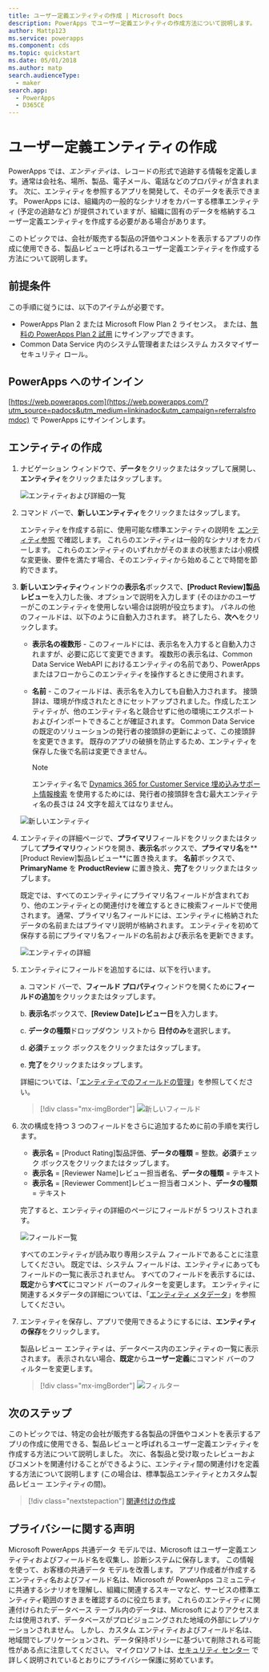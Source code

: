 ```yaml
---
title: ユーザー定義エンティティの作成 | Microsoft Docs
description: PowerApps でユーザー定義エンティティの作成方法について説明します。
author: Mattp123
ms.service: powerapps
ms.component: cds
ms.topic: quickstart
ms.date: 05/01/2018
ms.author: matp
search.audienceType:
  - maker
search.app:
  - PowerApps
  - D365CE
---
```


# <a name="create-a-custom-entity"></a>ユーザー定義エンティティの作成
PowerApps では、*エンティティ*は、レコードの形式で追跡する情報を定義します。通常は会社名、場所、製品、電子メール、電話などのプロパティが含まれます。 次に、エンティティを参照するアプリを開発して、そのデータを表示できます。 PowerApps には、組織内の一般的なシナリオをカバーする標準エンティティ (予定の追跡など) が提供されていますが、組織に固有のデータを格納するユーザー定義エンティティを作成する必要がある場合があります。

このトピックでは、会社が販売する製品の評価やコメントを表示するアプリの作成に使用できる、製品レビューと呼ばれるユーザー定義エンティティを作成する方法について説明します。

## <a name="prerequisites"></a>前提条件
この手順に従うには、以下のアイテムが必要です。
* PowerApps Plan 2 または Microsoft Flow Plan 2 ライセンス。 または、[無料の PowerApps Plan 2 試用](https://web.powerapps.com/signup?redirect=marketing&email=) にサインアップできます。
* Common Data Service 内のシステム管理者またはシステム カスタマイザー セキュリティ ロール。

## <a name="sign-in-to-powerapps"></a>PowerApps へのサインイン
[https://web.powerapps.com](https://web.powerapps.com/?utm_source=padocs&utm_medium=linkinadoc&utm_campaign=referralsfromdoc) で PowerApps にサインインします。

## <a name="create-an-entity"></a>エンティティの作成
1. ナビゲーション ウィンドウで、**データ**をクリックまたはタップして展開し、**エンティティ**をクリックまたはタップします。

    ![エンティティおよび詳細の一覧](./media/data-platform-cds-create-entity/entitylist.png "エンティティ リスト")

2. コマンド バーで、**新しいエンティティ**をクリックまたはタップします。

    エンティティを作成する前に、使用可能な標準エンティティの説明を [エンティティ参照](../../developer/common-data-service/reference/about-entity-reference.md) で確認します。 これらのエンティティは一般的なシナリオをカバーします。 これらのエンティティのいずれかがそのままの状態または小規模な変更後、要件を満たす場合、そのエンティティから始めることで時間を節約できます。 

3. **新しいエンティティ**ウィンドウの**表示名**ボックスで、**[Product Review]製品レビュー**を入力した後、オプションで説明を入力します (そのほかのユーザーがこのエンティティを使用しない場合は説明が役立ちます)。 パネルの他のフィールドは、以下のように自動入力されます。 終了したら、**次へ**をクリックします。

    * **表示名の複数形** - このフィールドには、表示名を入力すると自動入力されますが、必要に応じて変更できます。 複数形の表示名は、Common Data Service WebAPI におけるエンティティの名前であり、PowerApps またはフローからこのエンティティを操作するときに使用されます。
    * **名前** - このフィールドは、表示名を入力しても自動入力されます。 接頭辞は、環境が作成されたときにセットアップされました。作成したエンティティが、他のエンティティ名と競合せずに他の環境にエクスポートおよびインポートできることが確証されます。 Common Data Service の既定のソリューションの発行者の接頭辞の更新によって、この接頭辞を変更できます。 既存のアプリの破損を防止するため、エンティティを保存した後で名前は変更できません。

       > [!NOTE]
       > エンティティ名で [Dynamics 365 for Customer Service 埋め込みサポート情報検索](/dynamics365/customer-engagement/customer-service/set-up-knowledge-management-embedded-knowledge-search) を使用するためには、発行者の接頭辞を含む最大エンティティ名の長さは 24 文字を超えてはなりません。
     
    ![新しいエンティティ](./media/data-platform-cds-create-entity/newentitypanel.png "新しいエンティティ パネル")

4. エンティティの詳細ページで、**プライマリ**フィールドをクリックまたはタップして**プライマリ**ウィンドウを開き、**表示名**ボックスで、**プライマリ名**を**[Product Review]製品レビュー**に置き換えます。 **名前**ボックスで、**PrimaryName** を **ProductReview** に置き換え、**完了**をクリックまたはタップします。
 
    既定では、すべてのエンティティにプライマリ名フィールドが含まれており、他のエンティティとの関連付けを確立するときに検索フィールドで使用されます。 通常、プライマリ名フィールドには、エンティティに格納されたデータの名前またはプライマリ説明が格納されます。 エンティティを初めて保存する前にプライマリ名フィールドの名前および表示名を更新できます。

    ![エンティティの詳細](./media/data-platform-cds-create-entity/newentitydetails.png "新しいエンティティの詳細")

5. エンティティにフィールドを追加するには、以下を行います。
 
    a. コマンド バーで、**フィールド プロパティ**ウィンドウを開くために**フィールドの追加**をクリックまたはタップします。

    b. **表示名**ボックスで、**[Review Date]レビュー日**を入力します。

    c. **データの種類**ドロップダウン リストから **日付のみ**を選択します。

    d. **必須**チェック ボックスをクリックまたはタップします。
    
    e. **完了**をクリックまたはタップします。
     
    詳細については、「[エンティティでのフィールドの管理](data-platform-manage-fields.md)」を参照してください。

    > [!div class="mx-imgBorder"] 
    > ![新しいフィールド](./media/data-platform-cds-create-entity/newfieldpanel-2.png "新しいフィールド パネル")

6. 次の構成を持つ 3 つのフィールドをさらに追加するために前の手順を実行します。
    * **表示名** = [Product Rating]製品評価、**データの種類** = 整数。**必須**チェック ボックスをクリックまたはタップします。
    * **表示名** = [Reviewer Name]レビュー担当者名、**データの種類** = テキスト
    * **表示名** = [Reviewer Comment]レビュー担当者コメント、**データの種類** = テキスト

    完了すると、エンティティの詳細のページにフィールドが 5 つリストされます。

    ![フィールド一覧](./media/data-platform-cds-create-entity/addedfields.png "フィールドの一覧")

    すべてのエンティティが読み取り専用システム フィールドであることに注意してください。 既定では、システム フィールドは、エンティティにあってもフィールドの一覧に表示されません。 すべてのフィールドを表示するには、**既定**から**すべて**にコマンド バーのフィルターを変更します。 エンティティに関連するメタデータの詳細については、「[エンティティ メタデータ](../../developer/common-data-service/entity-metadata.md)」を参照してください。

7. エンティティを保存し、アプリで使用できるようにするには、**エンティティの保存**をクリックします。

    製品レビュー エンティティは、データベース内のエンティティの一覧に表示されます。 表示されない場合、**既定**から**ユーザー定義**にコマンド バーのフィルターを変更します。

    > [!div class="mx-imgBorder"] 
    > ![フィルター](./media/data-platform-cds-create-entity/filter.png "フィールター選択")

## <a name="next-steps"></a>次のステップ
このトピックでは、特定の会社が販売する各製品の評価やコメントを表示するアプリの作成に使用できる、製品レビューと呼ばれるユーザー定義エンティティを作成する方法について説明しました。 次に、各製品と受け取ったレビューおよびコメントを関連付けることができるように、エンティティ間の関連付けを定義する方法について説明します (この場合は、標準製品エンティティとカスタム製品レビュー エンティティの間)。

> [!div class="nextstepaction"]
> [関連付けの作成](data-platform-entity-lookup.md)

## <a name="privacy-notice"></a>プライバシーに関する声明
Microsoft PowerApps 共通データ モデルでは、Microsoft はユーザー定義エンティティおよびフィールド名を収集し、診断システムに保存します。 この情報を使って、お客様の共通データ モデルを改善します。 アプリ作成者が作成するエンティティ名およびフィールド名は、Microsoft が PowerApps コミュニティに共通するシナリオを理解し、組織に関連するスキーマなど、サービスの標準エンティティ範囲のすきまを確認するのに役立ちます。 これらのエンティティに関連付けられたデータベース テーブル内のデータは、Microsoft によりアクセスまたは使用されず、データベースがプロビジョニングされた地域の外部にレプリケーションされません。 しかし、カスタム エンティティおよびフィールド名は、地域間でレプリケーションされ、データ保持ポリシーに基づいて削除される可能性がある点に注意してください。 マイクロソフトは、[セキュリティ センター](https://www.microsoft.com/trustcenter/Privacy/default.aspx) で詳しく説明されているとおりにプライバシー保護に努めています。
